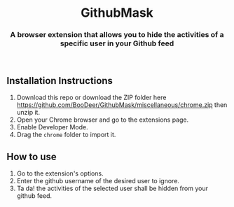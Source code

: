 
<h1 align="center">GithubMask</h1>
<h3 align="center"> A browser extension that allows you to hide the activities of a specific user in your Github feed </h3>
<br />

## Installation Instructions
1. Download this repo or download the ZIP folder here https://github.com/BooDeer/GithubMask/miscellaneous/chrome.zip then unzip it.
1. Open your Chrome browser and go to the extensions page. 
1. Enable Developer Mode.
1. Drag the `chrome` folder to import it.

## How to use
1. Go to the extension's options.
1. Enter the github username of the desired user to ignore.
1. Ta da! the activities of the selected user shall be hidden from your github feed.